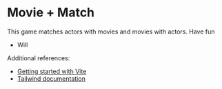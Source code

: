 # Movie + Match

This game matches actors with movies and movies with actors. Have fun
- Will

Additional references:
* [Getting started with Vite](https://vitejs.dev/guide/)
* [Tailwind documentation](https://tailwindcss.com/docs/installation)


